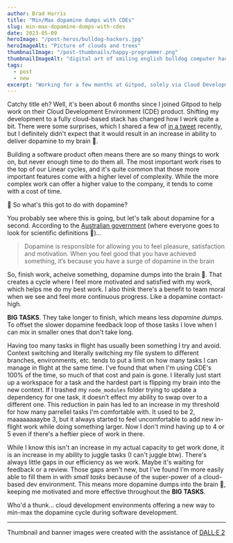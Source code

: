 ```yaml
---
author: Brad Harris
title: "Min/Max dopamine dumps with CDEs"
slug: min-max-dopamine-dumps-with-cdes
date: 2023-05-09
heroImage: "/post-heros/bulldog-hackers.jpg"
heroImageAlt: "Picture of clouds and trees"
thumbnailImage: "/post-thumbnails/happy-programmer.png"
thumbnailImageAlt: "digital art of smiling english bulldog computer hacker"
tags:
  - post
  - new
excerpt: "Working for a few months at Gitpod, solely via Cloud Development Environments, has changed how I build software."
---
```

Catchy title eh? Well, it's been about 6 months since I joined Gitpod to help work on their Cloud Development Environment (CDE) product. Shifting my development to a fully cloud-based stack has changed how I work quite a bit. There were some surprises, which I shared a few of [in a tweet](https://twitter.com/selfc0ntained/status/1646528337286955008?s=61&t=7zj7PoVgSOUQ-pV9y1iSfw) recently, but I definitely didn't expect that it would result in an increase in ability to deliver dopamine to my brain 🧠.

Building a software product often means there are so many things to work on, but never enough time to do them all. The most important work rises to the top of our Linear cycles, and it's quite common that those more important features come with a higher level of complexity. While the more complex work can offer a higher value to the company, it tends to come with a cost of time.

🤔 So what's this got to do with dopamine? 

You probably see where this is going, but let's talk about dopamine for a second. According to the [Australian government](https://www.healthdirect.gov.au/dopamine) (where everyone goes to look for scientific definitions 🦘)...

> Dopamine is responsible for allowing you to feel pleasure, satisfaction and motivation. When you feel good that you have achieved something, it’s because you have a surge of dopamine in the brain

So, finish work, acheive something, dopamine dumps into the brain 🧠. That creates a cycle where I feel more motivated and satisfied with my work, which helps me do my best work. I also think there's a benefit to team moral when we see and feel more continuous progress. Like a dopamine contact-high.

<strong>BIG TASKS</strong>. They take longer to finish, which means less <em>dopamine dumps</em>. To offset the slower dopamine feedback loop of those tasks I love when I can mix in smaller ones that don't take long.

Having too many tasks in flight has usually been something I try and avoid. Context switching and literally switching my file system to different branches, environments, etc. tends to put a limit on how many tasks I can manage in flight at the same time. I've found that when I'm using CDE's 100% of the time, so much of that cost and pain is gone. I literally just start up a workspace for a task and the hardest part is flipping my brain into the new context. If I trashed my `node_modules` folder trying to update a dependency for one task, it doesn't effect my ability to swap over to a different one. This reduction in pain has led to an increase in my threshold for how many parrellel tasks I'm comfortable with. It used to be 2, maaaaaaaaybe 3, but it always started to feel uncomfortable to add new in-flight work while doing something larger. Now I don't mind having up to 4 or 5 even if there's a heftier piece of work in there.

While I know this isn't an increase in my actual capacity to get work done, it is an increase in my ability to juggle tasks (I can't juggle btw). There's always little gaps in our efficiency as we work. Maybe it's waiting for feedback or a review. Those gaps aren't new, but I've found I'm more easily able to fill them in with <em>small tasks</em> because of the super-power of a cloud-based dev environment. This means more dopamine dumps into the brain 🧠, keeping me motivated and more effective throughout the <strong>BIG TASKS</strong>.

Who'd a thunk... cloud development environments offering a new way to min-max the dopamine cycle during software development.

---

Thumbnail and banner images were created with the assistance of [DALL·E 2](https://openai.com/product/dall-e-2)
